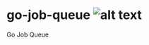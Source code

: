 # go-job-queue ![alt text][build_status]
Go Job Queue

[build_status]: https://travis-ci.org/supunz/go-job-queue.svg?branch=master "Travis Build Status"
